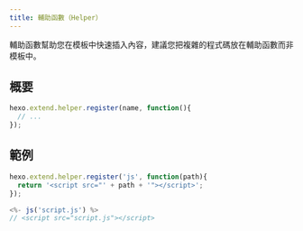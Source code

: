 ```yaml
---
title: 輔助函數（Helper）
---
```

輔助函數幫助您在模板中快速插入內容，建議您把複雜的程式碼放在輔助函數而非模板中。

## 概要

``` js
hexo.extend.helper.register(name, function(){
  // ...
});
```

## 範例

``` js
hexo.extend.helper.register('js', function(path){
  return '<script src="' + path + '"></script>';
});
```

``` js
<%- js('script.js') %>
// <script src="script.js"></script>
```